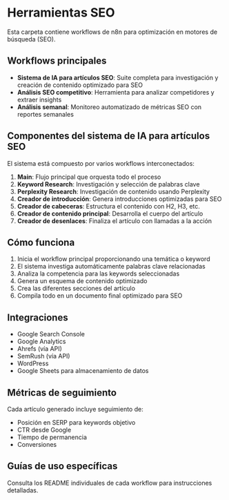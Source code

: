 # Herramientas SEO

Esta carpeta contiene workflows de n8n para optimización en motores de búsqueda (SEO).

## Workflows principales

- **Sistema de IA para artículos SEO**: Suite completa para investigación y creación de contenido optimizado para SEO
- **Análisis SEO competitivo**: Herramienta para analizar competidores y extraer insights
- **Análisis semanal**: Monitoreo automatizado de métricas SEO con reportes semanales

## Componentes del sistema de IA para artículos SEO

El sistema está compuesto por varios workflows interconectados:

1. **Main**: Flujo principal que orquesta todo el proceso
2. **Keyword Research**: Investigación y selección de palabras clave
3. **Perplexity Research**: Investigación de contenido usando Perplexity
4. **Creador de introducción**: Genera introducciones optimizadas para SEO
5. **Creador de cabeceras**: Estructura el contenido con H2, H3, etc.
6. **Creador de contenido principal**: Desarrolla el cuerpo del artículo
7. **Creador de desenlaces**: Finaliza el artículo con llamadas a la acción

## Cómo funciona

1. Inicia el workflow principal proporcionando una temática o keyword
2. El sistema investiga automáticamente palabras clave relacionadas
3. Analiza la competencia para las keywords seleccionadas
4. Genera un esquema de contenido optimizado
5. Crea las diferentes secciones del artículo
6. Compila todo en un documento final optimizado para SEO

## Integraciones

- Google Search Console
- Google Analytics
- Ahrefs (vía API)
- SemRush (vía API)
- WordPress
- Google Sheets para almacenamiento de datos

## Métricas de seguimiento

Cada artículo generado incluye seguimiento de:
- Posición en SERP para keywords objetivo
- CTR desde Google
- Tiempo de permanencia
- Conversiones

## Guías de uso específicas

Consulta los README individuales de cada workflow para instrucciones detalladas.
